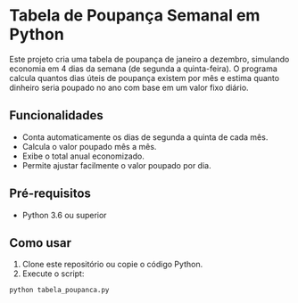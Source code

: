 # Tabela de Poupança Semanal em Python

Este projeto cria uma tabela de poupança de janeiro a dezembro, simulando economia em 4 dias da semana (de segunda a quinta-feira). O programa calcula quantos dias úteis de poupança existem por mês e estima quanto dinheiro seria poupado no ano com base em um valor fixo diário.

## Funcionalidades

- Conta automaticamente os dias de segunda a quinta de cada mês.
- Calcula o valor poupado mês a mês.
- Exibe o total anual economizado.
- Permite ajustar facilmente o valor poupado por dia.

## Pré-requisitos

- Python 3.6 ou superior

## Como usar

1. Clone este repositório ou copie o código Python.
2. Execute o script:

```bash
python tabela_poupanca.py
